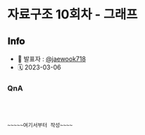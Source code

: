 # 자료구조 10회차 - 그래프

## 𝐈𝐧𝐟𝐨

- 📌 발표자 :  [@jaewook718](https://github.com/jaewook718)
- 🗓️ 2023-03-06

### QnA


<br><br>

`~~~~~여기서부터 작성~~~~`
